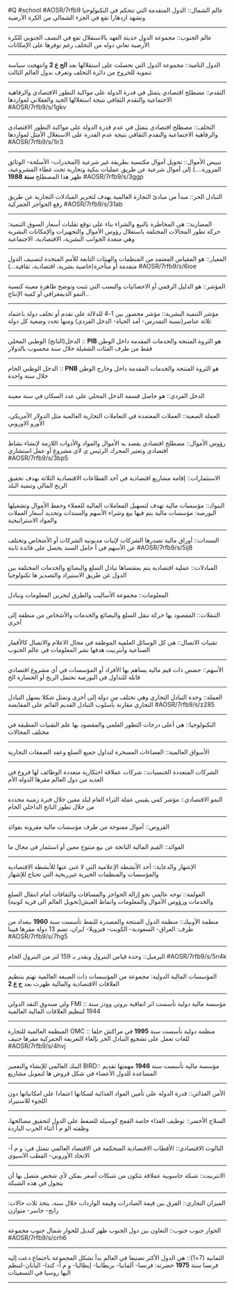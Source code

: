 #Q #school #AOSR/7rfb9
عالم الشمال:: الدول المتقدمة التي تتحكم في التكنولوجيا وتشهد ازدهارا تقع في الجزء الشمالي من الكرة الأرضية 
***
عالم الجنوب:: مجموعة الدول حديثة العهد بالاستقلال تقع في النصف الجنوبي للكرة الأرضية تعاني دوله من التخلف رغم توفرها على الإمكانات 
***
الدول النامية:: مجموعة الدول التي تحصلت على استقلالها بعد **الح ع 2** وانتهجت سياسة تنموية للخروج من دائرة التخلف وتعرف بدول العالم الثالث 
***
التقدم:: مصطلح اقتصادي يتمثل في قدرة الدولة على مواكبة التطور الاقتصادي والرفاهية الاجتماعية والتقدم الثقافي نتيجة استغلالها الجيد والعقلاني لمواردها #AOSR/7rfb9/s/1gkv
***
التخلف:: مصطلح اقتصادي يتمثل في عدم قدرة الدولة على مواكبة التطور الاقتصادي والرفاهية الاجتماعية والتقدم الثقافي نتيجة عدم القدرة على الاستغلال الأمثل لمواردها #AOSR/7rfb9/s/1ir3
***
تبييض الأموال:: تحويل أموال مكتسبة بطريقة غير شرعية (المخدرات- الأسلحة- الوثائق المزورة....) إلى أموال شرعية عن طريق عمليات بنكية وتجارية تحت غطاء المشروعية، ظهر هذا المصطلح **سنة 1988** #AOSR/7rfb9/s/3ggp
***
التبادل الحر:: مبدأ من مبادئ التجارة العالمية يهدف لتحرير المبادلات التجارية عن طريق رفع الحواجز الجمركية  #AOSR/7rfb9/s/31ab
***
المضاربة:: هي المخاطرة بالبيع والشراء بناء على توقع تقلبات أسعار السوق التنمية: حركة تطور المجالات المختلفة باستغلال رؤوس الأموال والتجهيزات والإمكانات البشرية وهي متعدة الجوانب البشرية، الاقتصادية، الاجتماعية 
***
المعيار:: هو المقياس المعتمد من المنظمات والهيئات التابعة للأمم المتحدة لتصنيف الدول متقدمة أو متأخرة(خاصية بشرية، اقتصادية، ثقافية...)  #AOSR/7rfb9/s/6ioe
***
المؤشر:: هو الدليل الرقمي أو الاحصائيات والنسب التي تثبت وتوضح ظاهرة معينة كنسبة النمو الديمغرافي أو كمية الإنتاج..
***
مؤشر التنمية البشرية:: مؤشر محصور بين 1-4 للدلالة على تقدم أو تخلف دولة باعتماد ثلاثة عناصر(نسبة التمدرس- أمد الحياة- الدخل الفردي) ومنها تحدد وضعية كل دولة 
***
الدخل(الناتج) الوطني المحلي :: **PIB** هو الثروة المنتجة والخدمات المقدمة داخل الوطن فقط من طرف الفئات الشغيلة خلال سنة محسوب بالدولار
***
الدخل الوطني الخام :: **PNB** هو الثروة المنتجة والخدمات المقدمة داخل وخارج الوطن خلال سنة واحدة
***
الدخل الفردي:: هو حاصل قسمة الدخل المحلي على عدد السكان في سنة معينة
***
العملة الصعبة:: العملات المعتمدة في التعاملات التجارية العالمية مثل الدولار الأمريكي، الأورو الاوروبي
***
رؤوس الأموال:: مصطلح اقتصادي يقصد به الأموال والمواد والأدوات اللازمة لإنشاء نشاط اقتصادي وتعتبر المحرك الرئيس ي لأي مشروع أو عمل استشاري  #AOSR/7rfb9/s/3bp5
***
الاستثمارات:: إقامة مشاريع اقتصادية في أحد القطاعات الاقتصادية الثلاثة بهدف تحقيق الربح المالي وتنمية البلد 
***
البنوك:: مؤسسات مالية تهدف لتسهيل المعاملات المالية للعملاء وحفظ الأموال وتشغيلها البورصة: مؤسسات مالية يتم فيها بيع وشراء الأسهم والسندات وتحديد أسعار العملات والمواد الاستراتيجية 
***
السندات:: أوراق مالية تصدرها الشركات لإثبات مديونية الشركات أو الأشخاص وتختلف عن الأسهم في أ حامل السند يحصل على فائدة ثابتة  #AOSR/7rfb9/s/5ij8
***
المبادلات:: عملية اقتصادية يتم بمقتضاها تبادل السلع والبضائع والخدمات المختلفة بين الدول عن طريق الاستيراد والتصدير ها تكنولوجيا 
***
المعلومات:: مجموعة الأساليب والطرق لتخزين المعلومات وتبادل 
***
التنقلات:: المقصود بها حركة تنقل السلع والبضائع والخدمات والأشخاص من منطقة إلى أخرى 
***
تقنيات الاتصال:: هي كل الوسائل العلمية الموظفة في مجال الاعلام والاتصال كالأقمار الصناعية وأنترنيت هدفها نشر المعلومات في عالم الجنوب
***
الأسهم:: حصص ذات قيم مالية يساهم بها الأفراد أو المؤسسات في أي مشروع اقتصادي قابلة للتداول في البورصة تحتمل الربح أو الخسارة الخ 
***
العملة:: وحدة التبادل التجاري وهي تختلف من دولة إلى أخرى وتمثل شكلا يسهل التبادل التجاري مقارنة بأسلوب التبادل القديم القائم على المقايضة #AOSR/7rfb9/s/z285
***
التكنولوجيا:: هي أعلى درجات التطور العلمي والمقصود بها علم التقنيات المطبقة في مختلف المجالات 
***
الأسواق العالمية:: الفضاءات المسخرة لتداول جميع السلع وعقد الصفقات التجارية 
***
الشركات المتعددة الجنسيات:: شركات عملاقة احتكارية متعددة الوظائف لها فروع في العديد من دول العالم مقرها الدولة الأم
***
النمو الاقتصادي:: مؤشر كمي يقيس عملة الثراء العام لبلد معين خلال فترة زمنية محددة من خلال تطور الناتج الداخلي الخام 
***
القروض:: أموال ممنوحة من طرف مؤسسات مالية مقرونة بفوائد
***
الفوائد:: القيم المالية الناتجة عن بيع منتوج معين أو استثمار في مجال ما 
***
الإشهار والدعاية:: أحد الأنشطة الإعلامية التي لا غنى عنها للأنشطة الاقتصادية والمؤسسات والمنظمات الخيرية غيرربحية التي تحتاج للإشهار
***
العولمة:: توجه عالمي نحو إزالة الحواجز والمسافات والثقافات أمام انتقال السلع والخدمات ورؤوس الأموال والمعلومات وانماط العيش(تحويل العالم الى قرية كونية)
***
منظمة الأوبيك:: منظمة الدول المنتجة والمصدرة للنفط تأسست سنة **1960** ببغداد من طرف: العراق- السعودية- الكويت- فنزويلا- ايران، تضم 13 دولة مقرها فيينا #AOSR/7rfb9/s/7hg5
***
البرميل:: وحدة قياس البترول ويقدر بـ 159 لتر من البترول الخام #AOSR/7rfb9/s/5n4k
***
المؤسسات المالية الدولية: مجموعة من المؤسسات ذات الصبغة العالمية تهتم بتنظيم العلاقات الاقتصادية والمالية ظهرت بعد **ح ع 2**
***
ولي صندوق النقد الدولي FMI :: مؤسسة مالية دولية تأسست اثر اتفاقية بروتن وودز سنة 1944 لتنظيم العلاقات المالية العالمية 
***
المنظمة العالمية للتجارة OMC :: منظمة دولية تأسست سنة **1995** في مراكش خلفا للغات تعمل على تشجيع التبادل الحر بإلغاء التعريفة الجمركية مقرها جنيف #AOSR/7rfb9/s/4hvj
***
البنك العالمي للإنشاء والتعمير BIRD:: مؤسسة مالية تأسست سنة **1946** مهمتها تقديم المساعدة للدول الأعضاء في شكل قروض ها لتمويل مشاريع
***
الأمن الغذائي:: قدرة الدولة على تأمين المواد الغذائية لسكانها اعتمادا على امكانياتها دون اللجوء للاستيراد 
***
السلاح الأخضر:: توظيف الغذاء خاصة القمح كوسيلة للضغط على الدول لتحقيق مصالحها، وظفته الو م أ أثناء الحرب الباردة 
***
الثالوث الاقتصادي:: الأقطاب الاقتصادية المتحكمة في الاقتصاد العالمي تتمثل في: و م أ- الاتحاد الأوروبي- القطب الآسيوي 
***
الانترنيت:: شبكة حاسوبية عملاقة تتكون من شبكات أصغر يمكن لأي شخص متصل بها أن يتجول في هذه الشبكة 
***
الميزان التجاري:: الفرق بين قيمة الصادرات وقيمة الواردات خلال سنة، يتخذ ثلاث حالات: رابح- خاسر- متوازن 
***
الحوار جنوب جنوب:: التعاون بين دول الجنوب ظهر كبديل للحوار شمال جنوب مجموعة  #AOSR/7rfb9/s/crh6
***
الثمانية (7+1):: هي الدول الأكثر تصنيعا في العالم بدأ تشكل المجموعة باجتماع دعت إليه فرنسا سنة **1975** حضرته: فرنسا- ألمانيا- بريطانيا- إيطاليا- و م أ- كندا- اليابان-لتنظم اليها روسيا في التسعينات
***
